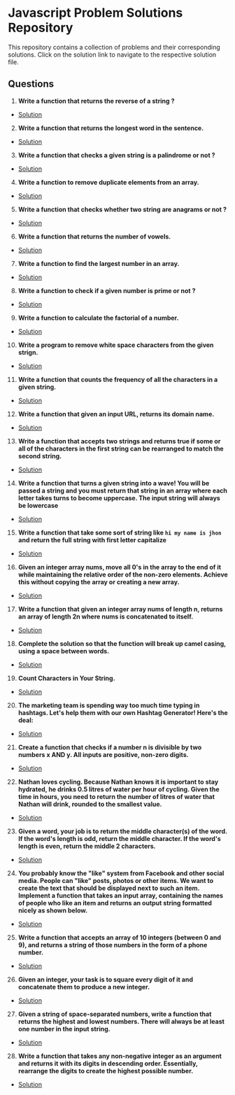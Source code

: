 # Javascript Problem Solutions Repository
 
This repository contains a collection of problems and their corresponding solutions. Click on the solution link to navigate to the respective solution file.

## Questions

1. **Write a function that returns the reverse of a string ?**
- [Solution](./reverseString.js)

2. **Write a function that returns the longest word in the sentence.**
- [Solution](./longestWord.js)

3. **Write a function that checks a given string is a palindrome or not ?**
- [Solution](./palindrome.js)

4. **Write a function to remove duplicate elements from an array.**
- [Solution](./removeDuplicateElement.js)

5. **Write a function that checks whether two string are anagrams or not ?**
- [Solution](./Anagram.js)

6. **Write a function that returns the number of vowels.**
- [Solution](./countVowels.js)

7. **Write a function to find the largest number in an array.**
- [Solution](./largestNumberInArray.js)

8. **Write a function to check if a given number is prime or not ?**
- [Solution](./primeNumber.js)

9. **Write a function to calculate the factorial of a number.**
- [Solution](./factorial.js)

10. **Write a program to remove white space characters from the given strign.**
- [Solution](./removeWhiteSpace.js)

11. **Write a function that counts the frequency of all the characters in a given string.**
- [Solution](./counterStringCharacters.js)

12. **Write a function that given an input URL, returns its domain name.**
- [Solution](./extractDomainFromUrl.js)

13. **Write a function that accepts two strings and returns true if some or all of the characters in the first string can be rearranged to match the second string.**
- [Solution](./scramble.js)

14.  **Write a function that turns a given string into a wave! You will be passed a string and you must return that string in an array where each letter takes turns to become uppercase. The input string will always be lowercase**
- [Solution](./waveGenrateArray.js)


15. **Write a function that take some sort of string like `hi my name is jhon` and return the full string with first letter capitalize**
- [Solution](./capitalizeString.js)

16.  **Given an integer array nums, move all 0's in the array to the end of it while maintaining the relative order of the non-zero elements. Achieve this without copying the array or creating a new array.**
- [Solution](./capitalizeString.js)

17.  **Write a function that given an integer array nums of length n, returns an array of length 2n where nums is concatenated to itself.**
- [Solution](./concatenationArray.js)

18.  **Complete the solution so that the function will break up camel casing, using a space between words.**
- [Solution](./breackCamelCase.js)

19. **Count Characters in Your String.**
- [Solution](./countCharacters.js)

20.  **The marketing team is spending way too much time typing in hashtags. Let's help them with our own Hashtag Generator! Here's the deal:**
- [Solution](./hashTagGenerator.js)

21.  **Create a function that checks if a number n is divisible by two numbers x AND y. All inputs are positive, non-zero digits.**
- [Solution](./divisibleN.js)

22.  **Nathan loves cycling. Because Nathan knows it is important to stay hydrated, he drinks 0.5 litres of water per hour of cycling. Given the time in hours, you need to return the number of litres of water that Nathan will drink, rounded to the smallest value.**
- [Solution](./findPerHourConsumeWater.js)

23.  **Given a word, your job is to return the middle character(s) of the word. If the word's length is odd, return the middle character. If the word's length is even, return the middle 2 characters.**
- [Solution](./findPerHourConsumeWater.js)

24.  **You probably know the "like" system from Facebook and other social media. People can "like" posts, photos or other items. We want to create the text that should be displayed next to such an item. Implement a function that takes an input array, containing the names of people who like an item and returns an output string formatted nicely as shown below.**
- [Solution](./facebookLikesSystem.js)

25.  **Write a function that accepts an array of 10 integers (between 0 and 9), and returns a string of those numbers in the form of a phone number.**
- [Solution](./createPhoneNumber.js)

26. **Given an integer, your task is to square every digit of it and concatenate them to produce a new integer.**
- [Solution](./squareDigits.js)

27.  **Given a string of space-separated numbers, write a function that returns the highest and lowest numbers. There will always be at least one number in the input string.**
- [Solution](./highestAndLowest.js)


28.  **Write a function that takes any non-negative integer as an argument and returns it with its digits in descending order. Essentially, rearrange the digits to create the highest possible number.**
- [Solution](./highestAndLowest.js)

